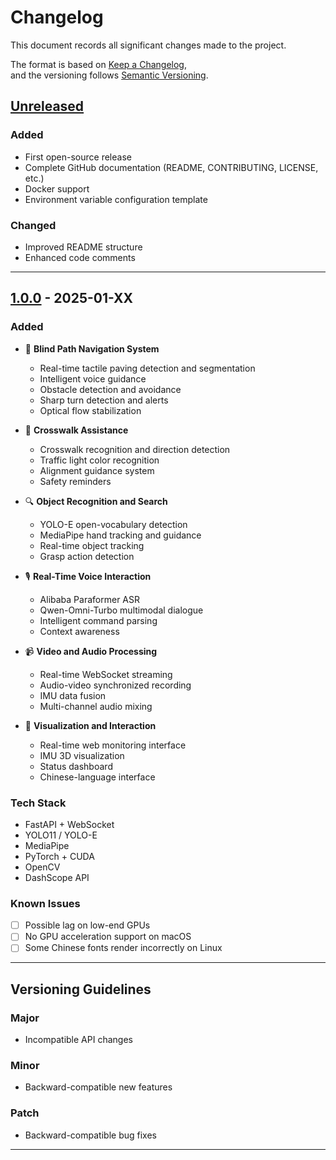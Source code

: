 # Changelog

This document records all significant changes made to the project.

The format is based on [Keep a Changelog](https://keepachangelog.com/en/1.0.0/),  
and the versioning follows [Semantic Versioning](https://semver.org/).

## [Unreleased]

### Added
- First open-source release  
- Complete GitHub documentation (README, CONTRIBUTING, LICENSE, etc.)  
- Docker support  
- Environment variable configuration template  

### Changed
- Improved README structure  
- Enhanced code comments  

---

## [1.0.0] - 2025-01-XX

### Added
- 🚶 **Blind Path Navigation System**
  - Real-time tactile paving detection and segmentation  
  - Intelligent voice guidance  
  - Obstacle detection and avoidance  
  - Sharp turn detection and alerts  
  - Optical flow stabilization  

- 🚦 **Crosswalk Assistance**
  - Crosswalk recognition and direction detection  
  - Traffic light color recognition  
  - Alignment guidance system  
  - Safety reminders  

- 🔍 **Object Recognition and Search**
  - YOLO-E open-vocabulary detection  
  - MediaPipe hand tracking and guidance  
  - Real-time object tracking  
  - Grasp action detection  

- 🎙️ **Real-Time Voice Interaction**
  - Alibaba Paraformer ASR  
  - Qwen-Omni-Turbo multimodal dialogue  
  - Intelligent command parsing  
  - Context awareness  

- 📹 **Video and Audio Processing**
  - Real-time WebSocket streaming  
  - Audio-video synchronized recording  
  - IMU data fusion  
  - Multi-channel audio mixing  

- 🎨 **Visualization and Interaction**
  - Real-time web monitoring interface  
  - IMU 3D visualization  
  - Status dashboard  
  - Chinese-language interface  

### Tech Stack
- FastAPI + WebSocket  
- YOLO11 / YOLO-E  
- MediaPipe  
- PyTorch + CUDA  
- OpenCV  
- DashScope API  

### Known Issues
- [ ] Possible lag on low-end GPUs  
- [ ] No GPU acceleration support on macOS  
- [ ] Some Chinese fonts render incorrectly on Linux  

---

## Versioning Guidelines

### Major
- Incompatible API changes  

### Minor
- Backward-compatible new features  

### Patch
- Backward-compatible bug fixes  

---

[Unreleased]: https://github.com/yourusername/aiglass/compare/v1.0.0...HEAD  
[1.0.0]: https://github.com/yourusername/aiglass/releases/tag/v1.0.0
